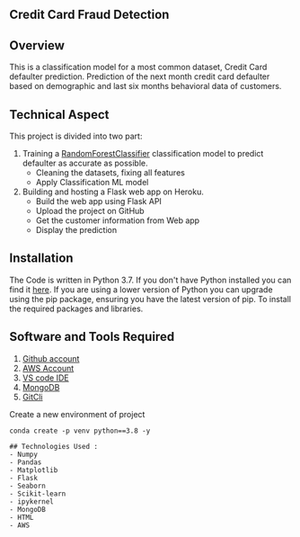 ## Credit Card Fraud Detection

## Overview
This is a classification model for a most common dataset, Credit Card defaulter prediction. Prediction of the next month credit card defaulter based on demographic and last six months behavioral data of customers.

## Technical Aspect
This project is divided into two part:
1. Training a [RandomForestClassifier](https://scikit-learn.org/stable/modules/generated/sklearn.ensemble.RandomForestClassifier.html) classification model to predict defaulter as accurate as possible.
	- Cleaning the datasets, fixing all features
	- Apply Classification ML model
2. Building and hosting a Flask web app on Heroku.
	- Build the web app using Flask API
	- Upload the project on GitHub
    - Get the customer information from Web app
    - Display the prediction 


## Installation
The Code is written in Python 3.7. If you don't have Python installed you can find it [here](https://www.python.org/downloads/). If you are using a lower version of Python you can upgrade using the pip package, ensuring you have the latest version of pip. To install the required packages and libraries.

## Software and Tools Required

1. [Github account](https://github.com)
2. [AWS Account](https://aws.amazon.com/console/)
3. [VS code IDE](https://code.visualstudio.com/)
4. [MongoDB](https://www.mongodb.com/)
5. [GitCli](https://git-scm.com/downloads)

Create a new environment of project 

```
conda create -p venv python==3.8 -y

## Technologies Used :
- Numpy
- Pandas
- Matplotlib
- Flask
- Seaborn
- Scikit-learn
- ipykernel
- MongoDB
- HTML
- AWS


